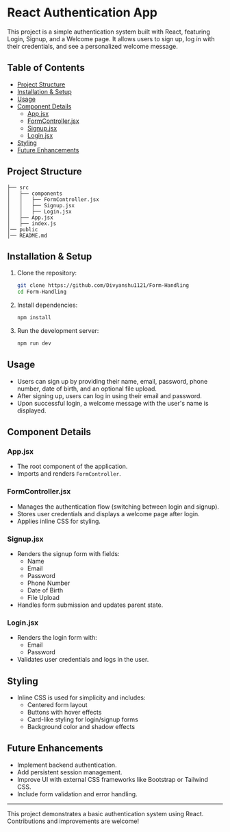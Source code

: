 # React Authentication App

This project is a simple authentication system built with React, featuring Login, Signup, and a Welcome page. It allows users to sign up, log in with their credentials, and see a personalized welcome message.

## Table of Contents
- [Project Structure](#project-structure)
- [Installation & Setup](#installation--setup)
- [Usage](#usage)
- [Component Details](#component-details)
  - [App.jsx](#appjsx)
  - [FormController.jsx](#formcontrollerjsx)
  - [Signup.jsx](#signupjsx)
  - [Login.jsx](#loginjsx)
- [Styling](#styling)
- [Future Enhancements](#future-enhancements)

## Project Structure
```
├── src
│   ├── components
│   │   ├── FormController.jsx
│   │   ├── Signup.jsx
│   │   ├── Login.jsx
│   ├── App.jsx
│   ├── index.js
│── public
│── README.md
```

## Installation & Setup
1. Clone the repository:
   ```sh
   git clone https://github.com/Divyanshu1121/Form-Handling
   cd Form-Handling
   ```
2. Install dependencies:
   ```sh
   npm install
   ```
3. Run the development server:
   ```sh
   npm run dev
   ```

## Usage
- Users can sign up by providing their name, email, password, phone number, date of birth, and an optional file upload.
- After signing up, users can log in using their email and password.
- Upon successful login, a welcome message with the user's name is displayed.

## Component Details

### App.jsx
- The root component of the application.
- Imports and renders `FormController`.

### FormController.jsx
- Manages the authentication flow (switching between login and signup).
- Stores user credentials and displays a welcome page after login.
- Applies inline CSS for styling.

### Signup.jsx
- Renders the signup form with fields:
  - Name
  - Email
  - Password
  - Phone Number
  - Date of Birth
  - File Upload
- Handles form submission and updates parent state.

### Login.jsx
- Renders the login form with:
  - Email
  - Password
- Validates user credentials and logs in the user.

## Styling
- Inline CSS is used for simplicity and includes:
  - Centered form layout
  - Buttons with hover effects
  - Card-like styling for login/signup forms
  - Background color and shadow effects

## Future Enhancements
- Implement backend authentication.
- Add persistent session management.
- Improve UI with external CSS frameworks like Bootstrap or Tailwind CSS.
- Include form validation and error handling.

---
This project demonstrates a basic authentication system using React. Contributions and improvements are welcome!

